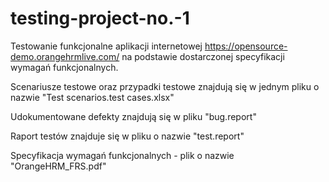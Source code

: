 # testing-project-no.-1

Testowanie funkcjonalne aplikacji internetowej https://opensource-demo.orangehrmlive.com/ na podstawie dostarczonej specyfikacji wymagań funkcjonalnych. 

Scenariusze testowe oraz przypadki testowe znajdują się w jednym pliku o nazwie "Test scenarios.test cases.xlsx"

Udokumentowane defekty znajdują się w pliku "bug.report"

Raport testów znajduje się w pliku o nazwie "test.report"

Specyfikacja wymagań funkcjonalnych - plik o nazwie "OrangeHRM_FRS.pdf"

